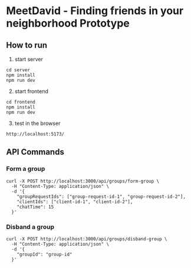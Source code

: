 # MeetDavid - Finding friends in your neighborhood Prototype  

## How to run
1. start server
```
cd server
npm install
npm run dev
```

2. start frontend
```
cd frontend
npm install
npm run dev
```

3. test in the browser
```
http://localhost:5173/
```

## API Commands

### Form a group
```
curl -X POST http://localhost:3000/api/groups/form-group \
  -H "Content-Type: application/json" \
  -d '{
    "groupRequestIds": ["group-request-id-1", "group-request-id-2"],
    "clientIds": ["client-id-1", "client-id-2"],
    "chatTime": 15
  }'
```

### Disband a group
```
curl -X POST http://localhost:3000/api/groups/disband-group \
  -H "Content-Type: application/json" \
  -d '{
    "groupId": "group-id"
  }'
```